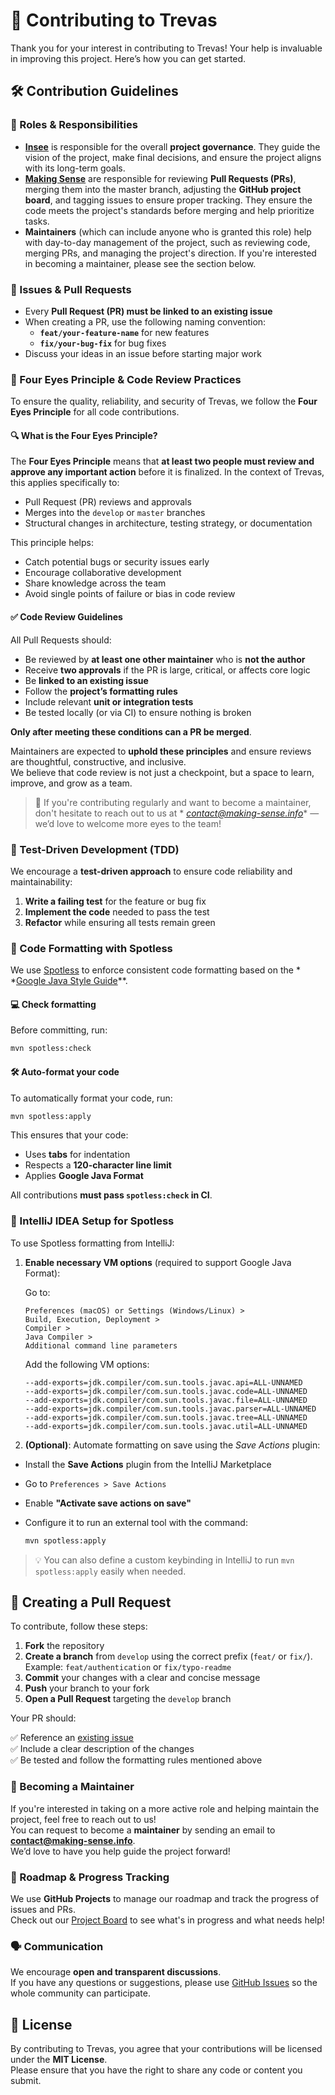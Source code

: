 # 🚀 Contributing to Trevas

Thank you for your interest in contributing to Trevas! Your help is invaluable in improving this project. Here’s how you
can get started.

## 🛠️ Contribution Guidelines

### 📌 Roles & Responsibilities

- **[Insee](https://www.insee.fr/en)** is responsible for the overall **project governance**. They guide the vision of
  the project, make final decisions, and ensure the project aligns with its long-term goals.
- **[Making Sense](https://making-sense.info/)** are responsible for reviewing **Pull Requests (PRs)**, merging them
  into the master branch, adjusting the **GitHub project board**, and tagging issues to ensure proper tracking. They
  ensure the code meets the project's standards before merging and help prioritize tasks.
- **Maintainers** (which can include anyone who is granted this role) help with day-to-day management of the project,
  such as reviewing code, merging PRs, and managing the project's direction. If you're interested in becoming a
  maintainer, please see the section below.

### 📌 Issues & Pull Requests

- Every **Pull Request (PR) must be linked to an existing issue**
- When creating a PR, use the following naming convention:
    - **`feat/your-feature-name`** for new features
    - **`fix/your-bug-fix`** for bug fixes
- Discuss your ideas in an issue before starting major work

### 👀 Four Eyes Principle & Code Review Practices

To ensure the quality, reliability, and security of Trevas, we follow the **Four Eyes Principle** for all code
contributions.

#### 🔍 What is the Four Eyes Principle?

The **Four Eyes Principle** means that **at least two people must review and approve any important action** before it is
finalized. In the context of Trevas, this applies specifically to:

- Pull Request (PR) reviews and approvals
- Merges into the `develop` or `master` branches
- Structural changes in architecture, testing strategy, or documentation

This principle helps:

- Catch potential bugs or security issues early
- Encourage collaborative development
- Share knowledge across the team
- Avoid single points of failure or bias in code review

#### ✅ Code Review Guidelines

All Pull Requests should:

- Be reviewed by **at least one other maintainer** who is **not the author**
- Receive **two approvals** if the PR is large, critical, or affects core logic
- Be **linked to an existing issue**
- Follow the **project’s formatting rules**
- Include relevant **unit or integration tests**
- Be tested locally (or via CI) to ensure nothing is broken

**Only after meeting these conditions can a PR be merged**.

Maintainers are expected to **uphold these principles** and ensure reviews are thoughtful, constructive, and
inclusive.  
We believe that code review is not just a checkpoint, but a space to learn, improve, and grow as a team.

> 🤝 If you're contributing regularly and want to become a maintainer, don't hesitate to reach out to us at *
*contact@making-sense.info** — we’d love to welcome more eyes to the team!

### 🧪 Test-Driven Development (TDD)

We encourage a **test-driven approach** to ensure code reliability and maintainability:

1. **Write a failing test** for the feature or bug fix
2. **Implement the code** needed to pass the test
3. **Refactor** while ensuring all tests remain green

### 🎨 Code Formatting with Spotless

We use [Spotless](https://github.com/diffplug/spotless) to enforce consistent code formatting based on the *
*[Google Java Style Guide](https://google.github.io/styleguide/javaguide.html)**.

#### 💻 Check formatting

Before committing, run:

```bash
mvn spotless:check
```

#### 🛠️ Auto-format your code

To automatically format your code, run:

```bash
mvn spotless:apply
```

This ensures that your code:

- Uses **tabs** for indentation
- Respects a **120-character line limit**
- Applies **Google Java Format**

All contributions **must pass `spotless:check` in CI**.

### 🧠 IntelliJ IDEA Setup for Spotless

To use Spotless formatting from IntelliJ:

1. **Enable necessary VM options** (required to support Google Java Format):

   Go to:

   ```
   Preferences (macOS) or Settings (Windows/Linux) >
   Build, Execution, Deployment >
   Compiler >
   Java Compiler >
   Additional command line parameters
   ```

   Add the following VM options:

   ```
   --add-exports=jdk.compiler/com.sun.tools.javac.api=ALL-UNNAMED
   --add-exports=jdk.compiler/com.sun.tools.javac.code=ALL-UNNAMED
   --add-exports=jdk.compiler/com.sun.tools.javac.file=ALL-UNNAMED
   --add-exports=jdk.compiler/com.sun.tools.javac.parser=ALL-UNNAMED
   --add-exports=jdk.compiler/com.sun.tools.javac.tree=ALL-UNNAMED
   --add-exports=jdk.compiler/com.sun.tools.javac.util=ALL-UNNAMED
   ```

2. **(Optional)**: Automate formatting on save using the *Save Actions* plugin:

- Install the **Save Actions** plugin from the IntelliJ Marketplace
- Go to `Preferences > Save Actions`
- Enable **"Activate save actions on save"**
- Configure it to run an external tool with the command:

  ```bash
  mvn spotless:apply
  ```

> 💡 You can also define a custom keybinding in IntelliJ to run `mvn spotless:apply` easily when needed.

## 🔄 Creating a Pull Request

To contribute, follow these steps:

1. **Fork** the repository
2. **Create a branch** from `develop` using the correct prefix (`feat/` or `fix/`). Example: `feat/authentication` or
   `fix/typo-readme`
3. **Commit** your changes with a clear and concise message
4. **Push** your branch to your fork
5. **Open a Pull Request** targeting the `develop` branch

Your PR should:

✅ Reference an [existing issue](https://github.com/InseeFr/Trevas/issues)  
✅ Include a clear description of the changes  
✅ Be tested and follow the formatting rules mentioned above

### 🌟 Becoming a Maintainer

If you're interested in taking on a more active role and helping maintain the project, feel free to reach out to us!  
You can request to become a **maintainer** by sending an email to **contact@making-sense.info**.  
We’d love to have you help guide the project forward!

### 📅 Roadmap & Progress Tracking

We use **GitHub Projects** to manage our roadmap and track the progress of issues and PRs.  
Check out our [Project Board](https://github.com/InseeFr/Trevas/projects) to see what's in progress and what needs help!

### 🗣️ Communication

We encourage **open and transparent discussions**.  
If you have any questions or suggestions, please use [GitHub Issues](https://github.com/InseeFr/Trevas/issues) so the
whole community can participate.

## 📄 License

By contributing to Trevas, you agree that your contributions will be licensed under the **MIT License**.  
Please ensure that you have the right to share any code or content you submit.